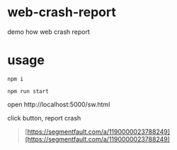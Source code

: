 # web-crash-report
demo how web crash report


# usage

```
npm i

npm run start

```

open http://localhost:5000/sw.html

click button, report crash


> [https://segmentfault.com/a/1190000023788249](https://segmentfault.com/a/1190000023788249)